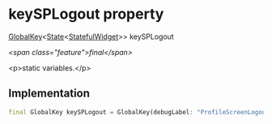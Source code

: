 


# keySPLogout property







[GlobalKey](https:api.flutter.dev/flutter/widgets/GlobalKey-class.html)&lt;[State](https:api.flutter.dev/flutter/widgets/State-class.html)&lt;[StatefulWidget](https:api.flutter.dev/flutter/widgets/StatefulWidget-class.html)\>\> keySPLogout
  
_\<span class="feature"\>final\</span\>_



\<p\>static variables.\</p\>



## Implementation

```dart
final GlobalKey keySPLogout = GlobalKey(debugLabel: "ProfileScreenLogout");
```







